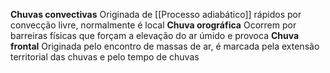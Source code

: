 **Chuvas convectivas**
	Originada de [[Processo adiabático]] rápidos por convecção livre, normalmente é local
**Chuva orográfica**
	Ocorrem por barreiras físicas que forçam a elevação do ar úmido e provoca 
**Chuva frontal**
	Originada pelo encontro de massas de ar, é marcada pela extensão territorial das chuvas e pelo tempo de chuvas
